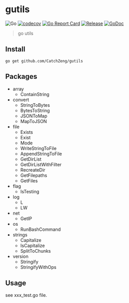 # gutils

![Go](https://github.com/CatchZeng/gutils/workflows/Go/badge.svg)
[![codecov](https://codecov.io/gh/CatchZeng/gutils/branch/master/graph/badge.svg)](https://codecov.io/gh/CatchZeng/gutils)
[![Go Report Card](https://goreportcard.com/badge/github.com/CatchZeng/gutils)](https://goreportcard.com/report/github.com/CatchZeng/gutils)
[![Release](https://img.shields.io/github/release/CatchZeng/gutils.svg)](https://github.com/CatchZeng/gutils/releases)
[![GoDoc](https://godoc.org/github.com/CatchZeng/gutils?status.svg)](https://pkg.go.dev/github.com/CatchZeng/gutils?tab=doc)

> go utils

## Install

```shell
go get github.com/CatchZeng/gutils
```

## Packages

- array
  - ContainString
- convert
  - StringToBytes
  - BytesToString
  - JSONToMap
  - MapToJSON
- file
  - Exists
  - Exist
  - Mode
  - WriteStringToFile
  - AppendStringToFile
  - GetDirList
  - GetDirListWithFilter
  - RecreateDir
  - GetFilepaths
  - GetFiles
- flag
  - IsTesting
- log
  - L
  - LW
- net
  - GetIP
- os
  - RunBashCommand
- strings
  - Capitalize
  - IsCapitalize
  - SplitToChunks
- version
  - Stringify
  - StringifyWithOps

## Usage

see xxx_test.go file.
